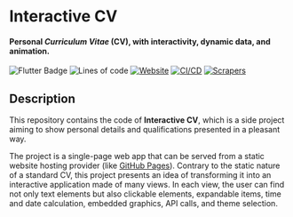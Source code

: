# Interactive CV

#### Personal *Curriculum Vitae* (CV), with interactivity, dynamic data, and animation. 

![Flutter Badge](https://img.shields.io/badge/Flutter-02569B?logo=flutter&logoColor=fff&style=for-the-badge)
![Lines of code](https://tokei.rs/b1/github/Hamza5/InteractiveCV?category=code&style=for-the-badge)
[![Website](https://img.shields.io/website?url=https://hamza5.github.io/InteractiveCV/&label=Web%20app&style=for-the-badge)](https://hamza5.github.io/InteractiveCV/)
[![CI/CD](https://github.com/Hamza5/InteractiveCV/actions/workflows/ci_cd.yml/badge.svg?style=for-the-badge)](https://github.com/Hamza5/InteractiveCV/actions/workflows/ci_cd.yml)
[![Scrapers](https://github.com/Hamza5/InteractiveCV/actions/workflows/scrapers.yml/badge.svg?style=for-the-badge)](https://github.com/Hamza5/InteractiveCV/actions/workflows/scrapers.yml)

## Description

This repository contains the code of **Interactive CV**, which is a side project
aiming to show personal details and qualifications presented in a pleasant
way.

The project is a single-page web app that can be served from a static website
hosting provider (like [GitHub Pages](https://pages.github.com/)). Contrary to
the static nature of a standard CV, this project presents an idea of transforming
it into an interactive application made of many views. In each view, the user can
find not only text elements but also clickable elements, expandable items, time and
date calculation, embedded graphics, API calls, and theme selection.
